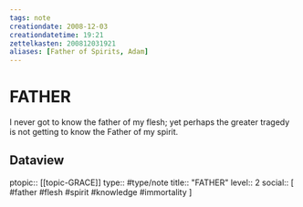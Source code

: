 ```yaml
---
tags: note
creationdate: 2008-12-03
creationdatetime: 19:21
zettelkasten: 200812031921
aliases: [Father of Spirits, Adam]
---
```

# FATHER
I never got to know the father of my flesh; yet perhaps the greater tragedy is not getting to know the Father of my spirit.

## Dataview
ptopic:: [[topic-GRACE]]
type:: #type/note
title:: "FATHER"
level:: 2
social:: [ #father #flesh #spirit #knowledge #immortality ]